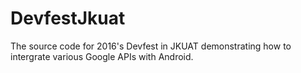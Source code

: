 # DevfestJkuat
The source code for 2016's Devfest in JKUAT demonstrating how to intergrate various Google APIs with Android.
